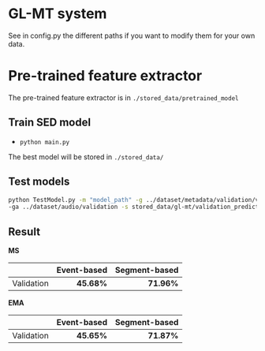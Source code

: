 # GL-MT system

See in config.py the different paths if you want to modify them for your own data.

# Pre-trained feature extractor

The pre-trained feature extractor is in `./stored_data/pretrained_model`

## Train SED model

- `python main.py`

The best model will be stored in `./stored_data/`

## Test models

```bash
python TestModel.py -m "model_path" -g ../dataset/metadata/validation/validation.tsv  \
-ga ../dataset/audio/validation -s stored_data/gl-mt/validation_predictions.tsv 
```

## Result

**MS**

|         | Event-based    | Segment-based    |
----------|---------------:|-----------------:|
Validation| **45.68%**     | **71.96%**       |

**EMA**

|         | Event-based    | Segment-based    |
----------|---------------:|-----------------:|
Validation| **45.65%**     | **71.87%**       |
